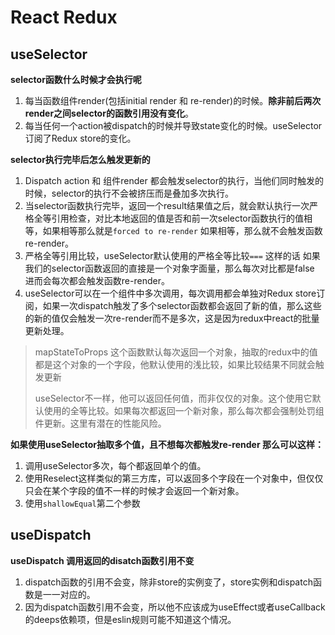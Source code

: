 # React Redux



## useSelector

**selector函数什么时候才会执行呢**

1. 每当函数组件render(包括initial render 和 re-render)的时候。**除非前后两次render之间selector的函数引用没有变化**。
2. 每当任何一个action被dispatch的时候并导致state变化的时候。useSelector订阅了Redux store的变化。



**selector执行完毕后怎么触发更新的**

1. Dispatch action 和 组件render 都会触发selector的执行，当他们同时触发的时候，selector的执行不会被挤压而是叠加多次执行。
2. 当selector函数执行完毕，返回一个result结果值之后，就会默认执行一次严格全等引用检查，对比本地返回的值是否和前一次selector函数执行的值相等，如果相等那么就是`forced to re-render` 如果相等，那么就不会触发函数re-render。
3. 严格全等引用比较，useSelector默认使用的严格全等比较`===`  这样的话 如果我们的selector函数返回的直接是一个对象字面量，那么每次对比都是false 进而会每次都会触发函数re-render。
4. useSelector可以在一个组件中多次调用，每次调用都会单独对Redux store订阅，如果一次dispatch触发了多个selector函数都会返回了新的值，那么这些的新的值仅会触发一次re-render而不是多次，这是因为redux中react的批量更新处理。



> mapStateToProps 这个函数默认每次返回一个对象，抽取的redux中的值都是这个对象的一个字段，他默认使用的浅比较，如果比较结果不同就会触发更新
>
> useSelector不一样，他可以返回任何值，而非仅仅的对象。这个使用它默认使用的全等比较。如果每次都返回一个新对象，那么每次都会强制处罚组件更新。这里有潜在的性能风险。



**如果使用useSelector抽取多个值，且不想每次都触发re-render 那么可以这样：**

1. 调用useSelector多次，每个都返回单个的值。
2. 使用Reselect这样类似的第三方库，可以返回多个字段在一个对象中，但仅仅只会在某个字段的值不一样的时候才会返回一个新对象。
3. 使用`shallowEqual`第二个参数



## useDispatch

**useDispatch 调用返回的disatch函数引用不变**

1. dispatch函数的引用不会变，除非store的实例变了，store实例和dispatch函数是一一对应的。
2. 因为dispatch函数引用不会变，所以他不应该成为useEffect或者useCallback的deeps依赖项，但是eslin规则可能不知道这个情况。

